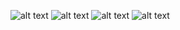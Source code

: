 ![alt text](https://i.ibb.co/4gXt3M4c/IMG-20250318-WA0001.jpg)
![alt text](https://i.ibb.co/W4ZZWS5n/IMG-20250318-WA0002.jpg)
![alt text](https://i.ibb.co/bgWt5NXc/IMG-20250318-WA0003.jpg)
![alt text](https://i.ibb.co/XkSypjTB/IMG-20250318-WA0004.jpg)